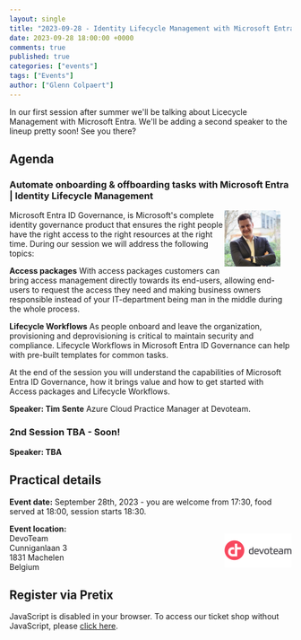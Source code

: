 ```yaml
---
layout: single
title: "2023-09-28 - Identity Lifecycle Management with Microsoft Entra"
date: 2023-09-28 18:00:00 +0000
comments: true
published: true
categories: ["events"]
tags: ["Events"]
author: ["Glenn Colpaert"]
---
```


In our first session after summer we'll be talking about Licecycle Management with Microsoft Entra. We'll be adding a second speaker to the lineup pretty soon! See you there?

## Agenda

### Automate onboarding & offboarding tasks with Microsoft Entra | Identity Lifecycle Management

<img src="/assets/media/speakers/tim-sente.jpg" alt="Tim Sente" align="right" height="100" width="100" style="margin-right: 20px;">

Microsoft Entra ID Governance, is Microsoft's complete identity governance product that ensures the right people have the right access to the right resources at the right time. During our session we will address the following topics:

**Access packages**
With access packages customers can bring access management directly towards its end-users, allowing end-users to request the access they need and making business owners responsible instead of your IT-department being man in the middle during the whole process.

**Lifecycle Workflows**
As people onboard and leave the organization, provisioning and deprovisioning is critical to maintain security and compliance. Lifecycle Workflows in Microsoft Entra ID Governance can help with pre-built templates for common tasks.

At the end of the session you will understand the capabilities of Microsoft Entra ID Governance, how it brings value and how to get started with Access packages and Lifecycle Workflows.

**Speaker: Tim Sente** Azure Cloud Practice Manager at Devoteam.

### 2nd Session TBA - Soon!

**Speaker: TBA** 

## Practical details

**Event date:** September 28th, 2023 - you are welcome from 17:30, food served at 18:00, session starts 18:30.

**Event location:**<br />
<img width="120" height="60" align="right" alt="Devoteam" src="/assets/media/sponsors/logo-devoteam.png">DevoTeam<br/>
Cunniganlaan 3<br/>
1831 Machelen<br/>
Belgium

## Register via Pretix

<link rel="stylesheet" type="text/css" href="https://pretix.eu/azug/20230329/widget/v1.css">
<script type="text/javascript" src="https://pretix.eu/widget/v1.en.js" async></script>
<pretix-widget event="https://pretix.eu/azug/20230928/"></pretix-widget>
<noscript>
   <div class="pretix-widget">
        <div class="pretix-widget-info-message">
            JavaScript is disabled in your browser. To access our ticket shop without JavaScript, please <a target="_blank" rel="noopener" href="https://pretix.eu/azug/20230928/">click here</a>.
        </div>
    </div>
</noscript>
